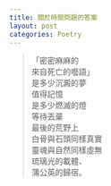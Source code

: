 ```yaml
---
title: 關於時間問題的答案
layout: post
categories: Poetry
---
```

>「密密麻麻的<br>來自死亡的囈語」<br>是多少沉澱的夢<br>值得記憶<br>是多少燃滅的燈<br>等待丟棄<br>最後的荒野上<br>白骨與石頭同樣真實<br>靈魂與自然同樣虛無<br>琉璃光的載體、<br>蒲公英的歸宿。